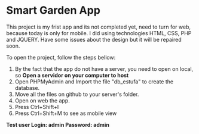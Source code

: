 # Smart Garden App

This project is my frist app and its not completed yet, need to turn for web, because today is only for mobile.
I did using technologies HTML, CSS, PHP and JQUERY.
Have some issues about the design but it will be repaired soon.

To open the project, follow the steps bellow:

  1. By the fact that the app do not have a server, you need to open on local, so **Open a servidor on your computer to host**
  2. Open PHPMyAdmin and Import the file "db_estufa" to create the database.
  3. Move all the files on github to your server's folder.
  4. Open on web the app.
  5. Press Ctrl+Shift+I
  6. Press Ctrl+Shift+M to see as mobile view
  
  **Test user
  Login: admin
  Password: admin**
  


